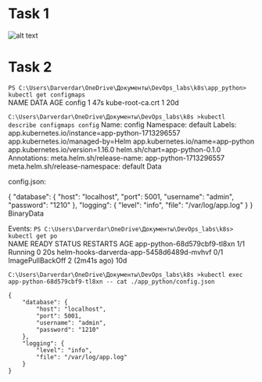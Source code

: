 # Task 1
![alt text](image-16.png)

# Task 2
```PS C:\Users\Darverdar\OneDrive\Документы\DevOps_labs\k8s\app_python> kubectl get configmaps ```                     
NAME               DATA   AGE
config             1      47s
kube-root-ca.crt   1      20d

```C:\Users\Darverdar\OneDrive\Документы\DevOps_labs\k8s >kubectl describe configmaps config```
Name:         config
Namespace:    default
Labels:       app.kubernetes.io/instance=app-python-1713296557
              app.kubernetes.io/managed-by=Helm
              app.kubernetes.io/name=app-python
              app.kubernetes.io/version=1.16.0
              helm.sh/chart=app-python-0.1.0
Annotations:  meta.helm.sh/release-name: app-python-1713296557
              meta.helm.sh/release-namespace: default
Data

config.json:

{
    "database": {
        "host": "localhost",
        "port": 5001,
        "username": "admin",
        "password": "1210"
    },
    "logging": {
        "level": "info",
        "file": "/var/log/app.log"
    }
}
BinaryData

Events:  <none>
```PS C:\Users\Darverdar\OneDrive\Документы\DevOps_labs\k8s> kubectl get po  ```      
NAME                                       READY   STATUS             RESTARTS            AGE
app-python-68d579cbf9-tl8xn                1/1     Running            0                   20s
helm-hooks-darverda-app-5458d6489d-mvhvf   0/1     ImagePullBackOff   2 (2m41s ago)       10d

```C:\Users\Darverdar\OneDrive\Документы\DevOps_labs\k8s >kubectl exec app-python-68d579cbf9-tl8xn -- cat ./app_python/config.json```

```
{
    "database": {
        "host": "localhost",
        "port": 5001,
        "username": "admin",
        "password": "1210"
    },
    "logging": {
        "level": "info",
        "file": "/var/log/app.log"
    }
}
```
